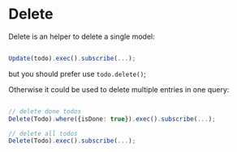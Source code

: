 # Delete

Delete is an helper to delete a single model:

```typescript

Update(todo).exec().subscribe(...);

```

but you should prefer use `todo.delete()`;

Otherwise it could be used to delete multiple entries in one query:

```typescript

// delete done todos
Delete(Todo).where({isDone: true}).exec().subscribe(...);

// delete all todos
Delete(Todo).exec().subscribe(...);

```